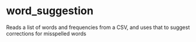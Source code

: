 # word_suggestion
Reads a list of words and frequencies from a CSV, and uses that to suggest corrections for misspelled words
